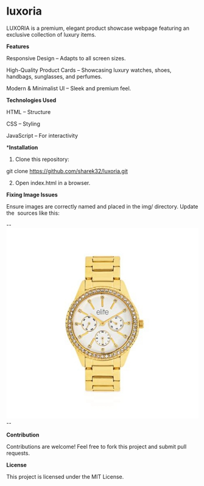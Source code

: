 # luxoria
LUXORIA is a premium, elegant product showcase webpage featuring an exclusive collection of luxury items.

**Features**

Responsive Design – Adapts to all screen sizes.

High-Quality Product Cards – Showcasing luxury watches, shoes, handbags, sunglasses, and perfumes.

Modern & Minimalist UI – Sleek and premium feel.

**Technologies Used**

HTML – Structure

CSS – Styling

JavaScript – For interactivity

***Installation**

1. Clone this repository:

git clone https://github.com/sharek32/luxoria.git

2. Open index.html in a browser.

**Fixing Image Issues**

Ensure images are correctly named and placed in the img/ directory. Update the <img> sources like this:

--<img src="img/watch.jpg" alt="Luxury Watch">--

**Contribution**

Contributions are welcome! Feel free to fork this project and submit pull requests.

**License**

This project is licensed under the MIT License.
